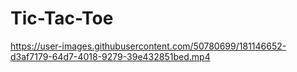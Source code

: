 # Tic-Tac-Toe


https://user-images.githubusercontent.com/50780699/181146652-d3af7179-64d7-4018-9279-39e432851bed.mp4

